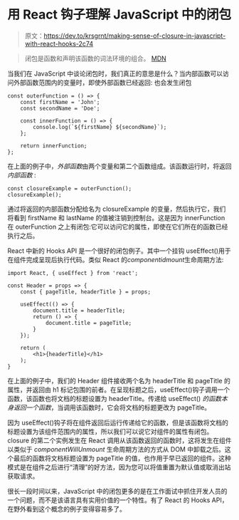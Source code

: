 # 用 React 钩子理解 JavaScript 中的闭包

> 原文：<https://dev.to/krsgrnt/making-sense-of-closure-in-javascript-with-react-hooks-2c74>

> 闭包是函数和声明该函数的词法环境的组合。 [MDN](https://developer.mozilla.org/en-US/docs/Web/JavaScript/Closures)

当我们在 JavaScript 中谈论闭包时，我们真正的意思是什么？当内部函数可以访问外部函数范围内的变量时，即使外部函数已经返回:
也会发生闭包

```
const outerFunction = () => {
    const firstName = 'John';
    const secondName = 'Doe';

    const innerFunction = () => {
        console.log(`${firstName} ${secondName}`);
    };

    return innerFunction;
}; 
```

在上面的例子中，*外部函数*由两个变量和第二个函数组成。该函数运行时，将返回*内部函数* :

```
const closureExample = outerFunction();
closureExample(); 
```

通过将返回的内部函数分配给名为 closureExample 的变量，然后执行它，我们将看到 firstName 和 lastName 的值被注销到控制台。这是因为 innerFunction 在 outerFunction 之上有闭包:它可以访问它的属性，即使在它们所在的函数已经执行之后。

React 中新的 Hooks API 是一个很好的闭包例子。其中一个挂钩 useEffect()用于在组件完成呈现后执行代码。类似 React 的*componentidmount*生命周期方法:

```
import React, { useEffect } from 'react';

const Header = props => {
    const { pageTitle, headerTitle } = props;

    useEffect(() => {
        document.title = headerTitle;
        return () => {
            document.title = pageTitle;
        }
    });

    return (
        <h1>{headerTitle}</h1>
    );
} 
```

在上面的例子中，我们的 Header 组件接收两个名为 headerTitle 和 pageTitle 的属性，并返回由 h1 标记包围的前者。在呈现标题之后，useEffect()钩子调用一个函数，该函数也将文档的标题设置为 headerTitle。传递给 useEffect() *的函数本身返回一个函数*，当调用该函数时，它会将文档的标题更改为 pageTitle。

因为 useEffect()钩子将在组件返回后运行传递给它的函数，但是该函数将文档的标题设置为该组件范围内的属性，所以我们可以说它对组件的属性有闭包。closure 的第二个实例发生在 React 调用从该函数返回的函数时，这将发生在组件以类似于 *componentWillUnmount* 生命周期方法的方式从 DOM 中卸载之后。这个最后的函数将文档标题设置为 pageTitle 的值，也作用于早已返回的组件。这种模式是在组件之后进行“清理”的好方法，因为您可以将值重置为默认值或取消出站获取请求。

很长一段时间以来，JavaScript 中的闭包更多的是在工作面试中抓住开发人员的一个问题，而不是该语言具有实用价值的一个特性。有了 React 的 Hooks API，在野外看到这个概念的例子变得容易多了。